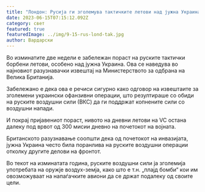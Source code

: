 ```yaml
---
title: "Лондон: Русија ги зголемува тактичките летови над јужна Украина"
date: 2023-06-15T07:15:12.092Z
category: свет
featured: true
featuredImage: ../img/9-15-rus-lond-tak.jpg
author: Вардарски
---
```

Во изминатите две недели е забележан пораст на руските тактички борбени летови, особено над јужна Украина. Ова се наведува во најновиот разузнавачки извештај на Министерството за одбрана на Велика Британија.

Забележано е дека ова е речиси сигурно како одговор на извештаите за зголемени украински офанзивни операции, што резултираше со обиди на руските воздушни сили (ВКС) да ги поддржат копнените сили со воздушни напади.

И покрај пријавениот пораст, нивото на дневни летови на VC остана далеку под врвот од 300 мисии дневно на почетокот на војната.

Британското разузнавање соопшти дека од почетокот на инвазијата, јужна Украина често била поранлива на руските воздушни операции отколку другите делови на фронтот.

Во текот на изминатата година, руските воздушни сили ја зголемија употребата на оружје воздух-земја, како што е т.н. „плајд бомби“ кои им овозможуваат на напаѓачките авиони да се држат подалеку од своите цели.